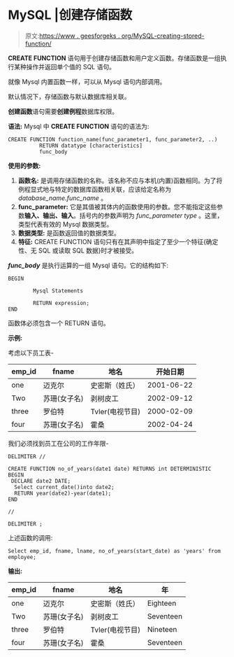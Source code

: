 # MySQL |创建存储函数

> 原文:[https://www . geesforgeks . org/MySQL-creating-stored-function/](https://www.geeksforgeeks.org/mysql-creating-stored-function/)

**CREATE FUNCTION** 语句用于创建存储函数和用户定义函数。存储函数是一组执行某种操作并返回单个值的 SQL 语句。

就像 Mysql 内置函数一样，可以从 Mysql 语句内部调用。

默认情况下，存储函数与默认数据库相关联。

**创建函数**语句需要**创建例程**数据库权限。

**语法:**
Mysql 中 **CREATE FUNCTION** 语句的语法为:

```
CREATE FUNCTION function_name(func_parameter1, func_parameter2, ..)
          RETURN datatype [characteristics]
          func_body

```

**使用的参数:**

1.  **函数名:**
    是调用存储函数的名称。该名称不应与本机(内置)函数相同。为了将例程显式地与特定的数据库函数相关联，应该给定名称为 *database_name.func_name* 。
2.  **func_parameter:**
    它是其值被其体内的函数使用的参数。您不能指定这些参数**输入、输出、输入**。括号内的参数声明为 *func_parameter type* 。这里，类型代表有效的 Mysql 数据类型。
3.  **数据类型:**
    是函数返回值的数据类型。
4.  **特征:**
    CREATE FUNCTION 语句只有在其声明中指定了至少一个特征{确定性、无 SQL 或读取 SQL 数据}时才被接受。

***func_body*** 是执行运算的一组 Mysql 语句。它的结构如下:

```
BEGIN

        Mysql Statements

        RETURN expression;
END

```

函数体必须包含一个 RETURN 语句。

**示例:**

考虑以下员工表-

<center>

| emp_id | fname | 地名 | 开始日期 |
| --- | --- | --- | --- |
| one | 迈克尔 | 史密斯（姓氏） | 2001-06-22 |
| Two | 苏珊(女子名) | 剥树皮工 | 2002-09-12 |
| three | 罗伯特 | Tvler(电视节目) | 2000-02-09 |
| four | 苏珊(女子名) | 霍桑 | 2002-04-24 |

</center>

我们必须找到员工在公司的工作年限-

```
DELIMITER //

CREATE FUNCTION no_of_years(date1 date) RETURNS int DETERMINISTIC
BEGIN
 DECLARE date2 DATE;
  Select current_date()into date2;
  RETURN year(date2)-year(date1);
END 

//

DELIMITER ;

```

上述函数的调用:

```
Select emp_id, fname, lname, no_of_years(start_date) as 'years' from employee;

```

**输出:**

<center>

| emp_id | fname | 地名 | 年 |
| --- | --- | --- | --- |
| one | 迈克尔 | 史密斯（姓氏） | Eighteen |
| Two | 苏珊(女子名) | 剥树皮工 | Seventeen |
| three | 罗伯特 | Tvler(电视节目) | Nineteen |
| four | 苏珊(女子名) | 霍桑 | Seventeen |

</center>